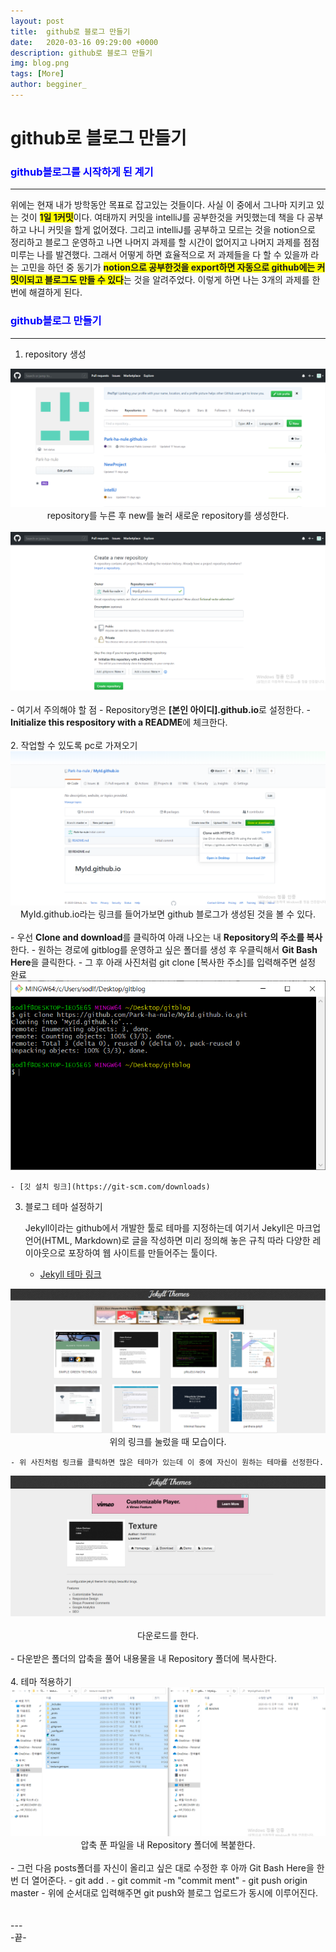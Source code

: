 ```yaml
---
layout: post
title:  github로 블로그 만들기
date:   2020-03-16 09:29:00 +0000
description: github로 블로그 만들기
img: blog.png
tags: [More]
author: begginer_
---
```


# github로 블로그 만들기

### <span style="color:blue;">github블로그를 시작하게 된 계기</span>

---

 위에는 현재 내가 방학동안 목표로 잡고있는 것들이다. 사실 이 중에서 그나마 지키고 있는 것이 <span style="background-color:yellow; font-weight:bold;">1일 1커밋</span>이다. 여태까지 커밋을 intelliJ를 공부한것을 커밋했는데 책을 다 공부하고 나니 커밋을 할게 없어졌다. 그리고 intelliJ를 공부하고 모르는 것을 notion으로 정리하고 블로그 운영하고 나면 나머지 과제를 할 시간이 없어지고 나머지 과제를 점점 미루는 나를 발견했다. 그래서 어떻게 하면 효율적으로 저 과제들을 다 할 수 있을까 라는 고민을 하던 중 동기가 <span style="background-color:yellow; font-weight:bold;">notion으로 공부한것을 export하면 자동으로 github에는 커밋이되고 블로그도 만들 수 있다</span>는 것을 알려주었다. 이렇게 하면 나는 3개의 과제를 한번에 해결하게 된다. 

### <span style="color:blue;">github블로그 만들기</span>

---

1. repository 생성

<center><img src="/assets/img/blog/01.png"></center>

<center>repository를 누른 후 new를 눌러 새로운 repository를 생성한다.</center>
<br>
<center><img src="/assets/img/blog/02.png"></center>
<br>
    - 여기서 주의해야 할 점
        - Repository명은 <span style="font-weight:bold;">[본인 아이디].github.io</span>로 설정한다.
        - <span style="font-weight:bold;">Initialize this respository with a README</span>에 체크한다.
<br><br>
2. 작업할 수 있도록 pc로 가져오기

<center><img src="/assets/img/blog/03.png"></center>

<center>MyId.github.io라는 링크를 들어가보면 github 블로그가 생성된 것을 볼 수 있다.</center>
<br>
    - 우선 <span style="font-weight:bold;">Clone and download</span>를 클릭하여 아래 나오는 내 <span style="font-weight:bold;">Repository의 주소를 복사</span>한다.
    - 원하는 경로에 gitblog를 운영하고 싶은 폴더를 생성 후 우클릭해서 <span style="font-weight:bold;">Git Bash Here</span>을 클릭한다.
    - 그 후 아래 사진처럼 git clone [복사한 주소]를 입력해주면 설정 완료
<br>
<center><img src="/assets/img/blog/04.png"></center>

    - [깃 설치 링크](https://git-scm.com/downloads)

3. 블로그 테마 설정하기

      Jekyll이라는 github에서 개발한 툴로 테마를 지정하는데 여기서 Jekyll은 마크업 언어(HTML, Markdown)로 글을 작성하면 미리 정의해 놓은 규칙 따라 다양한 레이아웃으로 포장하여 웹 사이트를 만들어주는 툴이다.

    - [Jekyll 테마 링크](http://jekyllthemes.org/)

<center><img src="/assets/img/blog/05.png"></center>

<center>위의 링크를 눌렀을 때 모습이다.</center>

    - 위 사진처럼 링크를 클릭하면 많은 테마가 있는데 이 중에 자신이 원하는 테마를 선정한다.

<center><img src="/assets/img/blog/06.png"></center>
<br>
<center>다운로드를 한다.</center>
<br>
    - 다운받은 폴더의 압축을 풀어 내용물을 내 Repository 폴더에 복사한다.
<br><br>
4. 테마 적용하기

<center><img src="/assets/img/blog/07.png"></center>

<center>압축 푼 파일을 내 Repository 폴더에 복붙한다.</center>
<br>
    - 그런 다음 posts폴더를 자신이 올리고 싶은 대로 수정한 후 아까 Git Bash Here을 한번 더 열어준다.
    - git add .
    - git commit -m "commit ment"
    - git push origin master
    - 위에 순서대로 입력해주면 git push와 블로그 업로드가 동시에 이루어진다.
<br><br><br>
---
<br>
-끝-
